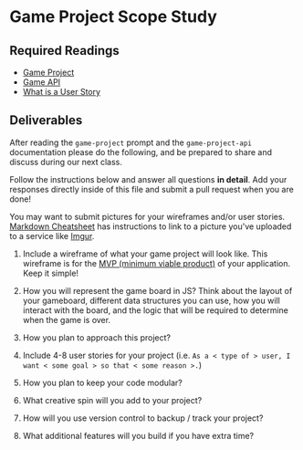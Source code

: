 # Game Project Scope Study

## Required Readings

- [Game Project](https://git.generalassemb.ly/ga-wdi-boston/game-project)
- [Game API](https://git.generalassemb.ly/ga-wdi-boston/game-api-express)
- [What is a User Story](https://www.mountaingoatsoftware.com/agile/user-stories)

## Deliverables

After reading the `game-project` prompt and the `game-project-api` documentation
please do the following, and be prepared to share and discuss during our next
class.

Follow the instructions below and answer all questions **in detail**. Add your responses directly inside of this file and submit a pull request when you are done!

You may want to submit pictures for your wireframes and/or user stories.
[Markdown Cheatsheet](https://github.com/adam-p/markdown-here/wiki/Markdown-Cheatsheet)
has instructions to link to a picture you've uploaded to a service like [Imgur](http://imgur.com/).

1. Include a wireframe of what your game project will look like. This wireframe is for the [MVP (minimum viable product)](https://en.wikipedia.org/wiki/Minimum_viable_product) of your application. Keep it simple!

1. How you will represent the game board in JS? Think about the layout of your gameboard, different data structures you can use, how you will interact with the board, and the logic that will be required to determine when the game is over.

1. How you plan to approach this project?

1. Include 4-8 user stories for your project (i.e. `As a < type of > user, I want < some goal > so that < some reason >.`)

1. How you plan to keep your code modular?

1. What creative spin will you add to your project?

1. How will you use version control to backup / track your project?

1. What additional features will you build if you have extra time?
